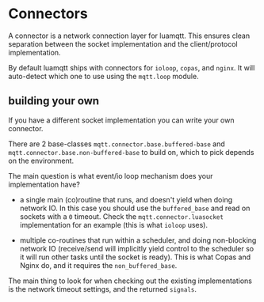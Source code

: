 # Connectors

A connector is a network connection layer for luamqtt. This ensures clean separation between the socket
implementation and the client/protocol implementation.

By default luamqtt ships with connectors for `ioloop`, `copas`, and `nginx`. It will auto-detect which
one to use using the `mqtt.loop` module.

## building your own

If you have a different socket implementation you can write your own connector.

There are 2 base-classes `mqtt.connector.base.buffered-base` and `mqtt.connector.base.non-buffered-base`
to build on, which to pick depends on the environment.

The main question is what event/io loop mechanism does your implementation have?

* a single main (co)routine that runs, and doesn't yield when doing network IO. In this case
  you should use the `buffered_base` and read on sockets with a `0` timeout. Check the
  `mqtt.connector.luasocket` implementation for an example (this is what `ioloop` uses).

* multiple co-routines that run within a scheduler, and doing non-blocking network IO (receive/send
  will implicitly yield control to the scheduler so it will run other tasks until the socket is ready).
  This is what Copas and Nginx do, and it requires the `non_buffered_base`.

The main thing to look for when checking out the existing implementations is the network timeout settings,
and the returned `signals`.
